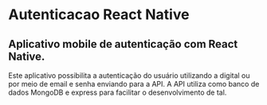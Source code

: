 <h1> Autenticacao React Native </h1>
<h2> Aplicativo mobile de autenticação com React Native. </h2> 
<p> 
Este aplicativo possibilita a autenticação do usuário utilizando a digital ou por meio de email e senha enviando para a API. 
A API utiliza como banco de dados MongoDB e express para facilitar o desenvolvimento de tal.
</p>
